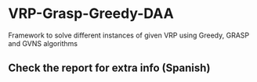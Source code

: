 # VRP-Grasp-Greedy-DAA
Framework to solve different instances of given VRP using Greedy, GRASP and GVNS algorithms

## Check the report for extra info (Spanish)
